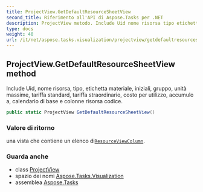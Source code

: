 ```yaml
---
title: ProjectView.GetDefaultResourceSheetView
second_title: Riferimento all'API di Aspose.Tasks per .NET
description: ProjectView metodo. Include Uid nome risorsa tipo etichetta materiale iniziali gruppo unità massime tariffa standard tariffa straordinario costo per utilizzo accumulo a calendario di base e colonne risorsa codice.
type: docs
weight: 40
url: /it/net/aspose.tasks.visualization/projectview/getdefaultresourcesheetview/
---
```

## ProjectView.GetDefaultResourceSheetView method

Include Uid, nome risorsa, tipo, etichetta materiale, iniziali, gruppo, unità massime, tariffa standard, tariffa straordinario, costo per utilizzo, accumulo a, calendario di base e colonne risorsa codice.

```csharp
public static ProjectView GetDefaultResourceSheetView()
```

### Valore di ritorno

una vista che contiene un elenco di[`ResourceViewColumn`](../../resourceviewcolumn/).

### Guarda anche

* class [ProjectView](../)
* spazio dei nomi [Aspose.Tasks.Visualization](../../projectview/)
* assemblea [Aspose.Tasks](../../../)


